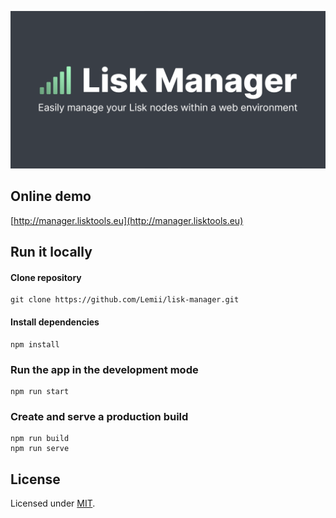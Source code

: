 ![Banner Logo](banner.png)

## Online demo

[http://manager.lisktools.eu](http://manager.lisktools.eu)

## Run it locally

#### Clone repository

```
git clone https://github.com/Lemii/lisk-manager.git
```

#### Install dependencies

```
npm install
```

### Run the app in the development mode

```
npm run start
```

### Create and serve a production build

```
npm run build
npm run serve
```

## License

Licensed under [MIT](LICENSE).
